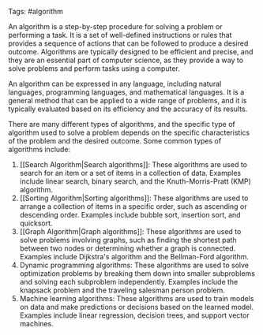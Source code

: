 Tags: #algorithm 

An algorithm is a step-by-step procedure for solving a problem or performing a task. It is a set of well-defined instructions or rules that provides a sequence of actions that can be followed to produce a desired outcome. Algorithms are typically designed to be efficient and precise, and they are an essential part of computer science, as they provide a way to solve problems and perform tasks using a computer. 

An algorithm can be expressed in any language, including natural languages, programming languages, and mathematical languages. It is a general method that can be applied to a wide range of problems, and it is typically evaluated based on its efficiency and the accuracy of its results. 

There are many different types of algorithms, and the specific type of algorithm used to solve a problem depends on the specific characteristics of the problem and the desired outcome. Some common types of algorithms include: 
1. [[Search Algorithm|Search algorithms]]: These algorithms are used to search for an item or a set of items in a collection of data. Examples include linear search, binary search, and the Knuth-Morris-Pratt (KMP) algorithm. 
2. [[Sorting Algorithm|Sorting algorithms]]: These algorithms are used to arrange a collection of items in a specific order, such as ascending or descending order. Examples include bubble sort, insertion sort, and quicksort. 
3. [[Graph Algorithm|Graph algorithms]]: These algorithms are used to solve problems involving graphs, such as finding the shortest path between two nodes or determining whether a graph is connected. Examples include Dijkstra's algorithm and the Bellman-Ford algorithm. 
4. Dynamic programming algorithms: These algorithms are used to solve optimization problems by breaking them down into smaller subproblems and solving each subproblem independently. Examples include the knapsack problem and the traveling salesman person problem. 
5. Machine learning algorithms: These algorithms are used to train models on data and make predictions or decisions based on the learned model. Examples include linear regression, decision trees, and support vector machines.
